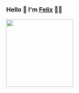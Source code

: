 ### Hello 👋 I'm [Felix](https://felixdev.netlify.app/) 👨‍💻

<div>
  <img src="http://github-readme-streak-stats.herokuapp.com?user=felixmacaspac&show_icons=true&theme=material-palenight&hide_border=true" 
       width="%100" 
       height="180px">
</div>
